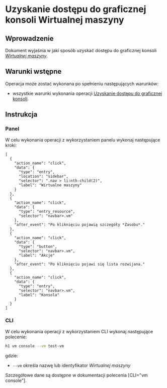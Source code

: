 # Uzyskanie dostępu do graficznej konsoli Wirtualnej maszyny

## Wprowadzenie

Dokument wyjaśnia w jaki sposób uzyskać dostępu do graficznej konsoli *[Wirtualnej maszyny](/resource/compute/virtual-machine.md)*.

## Warunki wstępne

Operacja może zostać wykonana po spełnieniu następujących warunków:

* wszystkie warunki wykonania operacji [Uzyskanie dostępu do graficznej konsoli](/resource/compute/virtual-machine.md).

## Instrukcja

### Panel

W celu wykonania operacji z wykorzystaniem panelu wykonaj następujące kroki:

```guide
[
  {
    "action_name": "click",
    "data": {
      "type": "entry",
      "location": "sidebar",
      "selector": ".nav > li:nth-child(2)",
      "label": "Wirtualne maszyny"
    }
  },
  {
    "action_name": "click",
    "data": {
      "type": "entry_resource",
      "selector": "navbar>.vm"
    },
    "after_event": "Po kliknięciu pojawią szczegóły *Zasobu*."
  },
  {
    "action_name": "click",
    "data": {
      "type": "button",
      "selector": "navbar>.vm",
      "label": "Akcje"
    },
    "after_event": "Po kliknięciu pojawi się lista rozwijana."
  },
  {
    "action_name": "click",
    "data": {
      "type": "entry",
      "selector": "navbar>.vm",
      "label": "Konsola"
    }
  }
]
```

### CLI

W celu wykonania operacji z wykorzystaniem CLI wykonaj następujące polecenie:

```bash
h1 vm console --vm test-vm
```

gdzie:

 * ```--vm``` określa nazwę lub identyfikator *Wirtualnej maszyny*

Szczegółowe dane są dostępne w dokumentacji polecenia [CLI="vm console"].